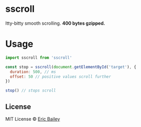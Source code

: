 # sscroll
Itty-bitty smooth scrolling. **400 bytes gzipped.**

# Usage
```javascript
import sscroll from 'sscroll'

const stop = sscroll(document.getElementById('target'), {
  duration: 500, // ms
  offset: 50 // positive values scroll further
})

stop() // stops scroll
```

## License
MIT License © [Eric Bailey](https://estrattonbailey.com)
